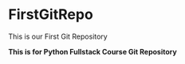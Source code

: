 # FirstGitRepo
This is our First Git Repository

<b><p>This is for Python Fullstack Course Git Repository<p></b> 
